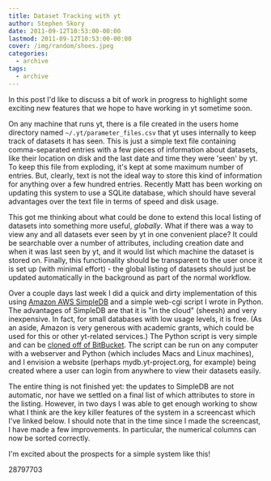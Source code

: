 ```yaml
---
title: Dataset Tracking with yt
author: Stephen Skory
date: 2011-09-12T10:53:00-00:00
lastmod: 2011-09-12T10:53:00-00:00
cover: /img/random/shoes.jpeg
categories:
  - archive
tags:
  - archive
---
```

In this post I'd like to discuss a bit of work in progress to highlight
some exciting new features that we hope to have working in yt sometime
soon.

On any machine that runs yt, there is a file created in the users home
directory named `~/.yt/parameter_files.csv` that yt uses internally to
keep track of datasets it has seen. This is just a simple text file
containing comma-separated entries with a few pieces of information
about datasets, like their location on disk and the last date and time
they were 'seen' by yt. To keep this file from exploding, it's kept at
some maximum number of entries. But, clearly, text is not the ideal way
to store this kind of information for anything over a few hundred
entries. Recently Matt has been working on updating this system to use a
SQLite database, which should have several advantages over the text file
in terms of speed and disk usage.

This got me thinking about what could be done to extend this local
listing of datasets into something more useful, *globally*. What if
there was a way to view any and all datasets ever seen by yt in one
convenient place? It could be searchable over a number of attributes,
including creation date and when it was last seen by yt, and it would
list which machine the dataset is stored on. Finally, this functionality
should be transparent to the user once it is set up (with minimal
effort) - the global listing of datasets should just be updated
automatically in the background as part of the normal workflow.

Over a couple days last week I did a quick and dirty implementation of
this using [Amazon AWS SimpleDB](http://aws.amazon.com/simpledb/) and a
simple web-cgi script I wrote in Python. The advantages of SimpleDB are
that it is "in the cloud" (sheesh) and very inexpensive. In fact, for
small databases with low usage levels, it is free. (As an aside, Amazon
is very generous with academic grants, which could be used for this or
other yt-related services.) The Python script is very simple and can be
[cloned off of BitBucket](https://bitbucket.org/sskory/mydb/overview).
The script can be run on any computer with a webserver and Python (which
includes Macs and Linux machines), and I envision a website (perhaps
mydb.yt-project.org, for example) being created where a user can login
from anywhere to view their datasets easily.

The entire thing is not finished yet: the updates to SimpleDB are not
automatic, nor have we settled on a final list of which attributes to
store in the listing. However, in two days I was able to get enough
working to show what I think are the key killer features of the system
in a screencast which I've linked below. I should note that in the time
since I made the screencast, I have made a few improvements. In
particular, the numerical columns can now be sorted correctly.

I'm excited about the prospects for a simple system like this!

<div class="vimeo">

28797703

</div>
